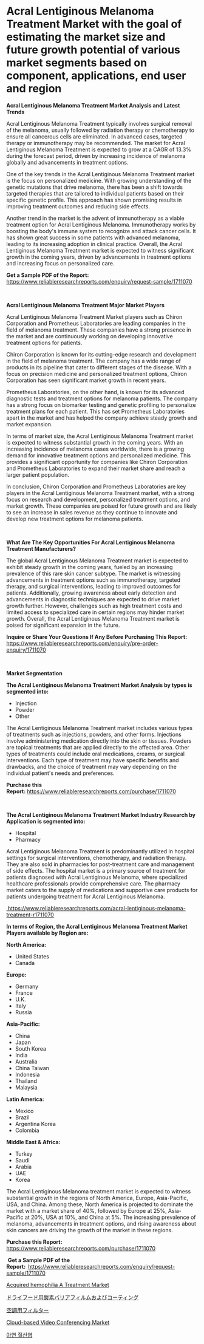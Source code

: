 <p><h1>Acral Lentiginous Melanoma Treatment Market with the goal of estimating the market size and future growth potential of various market segments based on component, applications, end user and region</h1></p><p><strong>Acral Lentiginous Melanoma Treatment Market Analysis and Latest Trends</strong></p>
<p><p>Acral Lentiginous Melanoma Treatment typically involves surgical removal of the melanoma, usually followed by radiation therapy or chemotherapy to ensure all cancerous cells are eliminated. In advanced cases, targeted therapy or immunotherapy may be recommended. The market for Acral Lentiginous Melanoma Treatment is expected to grow at a CAGR of 13.3% during the forecast period, driven by increasing incidence of melanoma globally and advancements in treatment options.</p><p>One of the key trends in the Acral Lentiginous Melanoma Treatment market is the focus on personalized medicine. With growing understanding of the genetic mutations that drive melanoma, there has been a shift towards targeted therapies that are tailored to individual patients based on their specific genetic profile. This approach has shown promising results in improving treatment outcomes and reducing side effects.</p><p>Another trend in the market is the advent of immunotherapy as a viable treatment option for Acral Lentiginous Melanoma. Immunotherapy works by boosting the body's immune system to recognize and attack cancer cells. It has shown great success in some patients with advanced melanoma, leading to its increasing adoption in clinical practice. Overall, the Acral Lentiginous Melanoma Treatment market is expected to witness significant growth in the coming years, driven by advancements in treatment options and increasing focus on personalized care.</p></p>
<p><strong>Get a Sample PDF of the Report:&nbsp;</strong> <a href="https://www.reliableresearchreports.com/enquiry/request-sample/1711070">https://www.reliableresearchreports.com/enquiry/request-sample/1711070</a></p>
<p>&nbsp;</p>
<p><strong>Acral Lentiginous Melanoma Treatment Major Market Players</strong></p>
<p><p>Acral Lentiginous Melanoma Treatment Market players such as Chiron Corporation and Prometheus Laboratories are leading companies in the field of melanoma treatment. These companies have a strong presence in the market and are continuously working on developing innovative treatment options for patients.</p><p>Chiron Corporation is known for its cutting-edge research and development in the field of melanoma treatment. The company has a wide range of products in its pipeline that cater to different stages of the disease. With a focus on precision medicine and personalized treatment options, Chiron Corporation has seen significant market growth in recent years.</p><p>Prometheus Laboratories, on the other hand, is known for its advanced diagnostic tests and treatment options for melanoma patients. The company has a strong focus on biomarker testing and genetic profiling to personalize treatment plans for each patient. This has set Prometheus Laboratories apart in the market and has helped the company achieve steady growth and market expansion.</p><p>In terms of market size, the Acral Lentiginous Melanoma Treatment market is expected to witness substantial growth in the coming years. With an increasing incidence of melanoma cases worldwide, there is a growing demand for innovative treatment options and personalized medicine. This provides a significant opportunity for companies like Chiron Corporation and Prometheus Laboratories to expand their market share and reach a larger patient population.</p><p>In conclusion, Chiron Corporation and Prometheus Laboratories are key players in the Acral Lentiginous Melanoma Treatment market, with a strong focus on research and development, personalized treatment options, and market growth. These companies are poised for future growth and are likely to see an increase in sales revenue as they continue to innovate and develop new treatment options for melanoma patients.</p></p>
<p>&nbsp;</p>
<p><strong>What Are The Key Opportunities For Acral Lentiginous Melanoma Treatment Manufacturers?</strong></p>
<p><p>The global Acral Lentiginous Melanoma Treatment market is expected to exhibit steady growth in the coming years, fueled by an increasing prevalence of this rare skin cancer subtype. The market is witnessing advancements in treatment options such as immunotherapy, targeted therapy, and surgical interventions, leading to improved outcomes for patients. Additionally, growing awareness about early detection and advancements in diagnostic techniques are expected to drive market growth further. However, challenges such as high treatment costs and limited access to specialized care in certain regions may hinder market growth. Overall, the Acral Lentiginous Melanoma Treatment market is poised for significant expansion in the future.</p></p>
<p><strong>Inquire or Share Your Questions If Any Before Purchasing This Report:</strong> <a href="https://www.reliableresearchreports.com/enquiry/pre-order-enquiry/1711070">https://www.reliableresearchreports.com/enquiry/pre-order-enquiry/1711070</a></p>
<p>&nbsp;</p>
<p><strong>Market Segmentation</strong></p>
<p><strong>The Acral Lentiginous Melanoma Treatment Market Analysis by types is segmented into:</strong></p>
<p><ul><li>Injection</li><li>Powder</li><li>Other</li></ul></p>
<p><p>The Acral Lentiginous Melanoma Treatment market includes various types of treatments such as injections, powders, and other forms. Injections involve administering medication directly into the skin or tissues. Powders are topical treatments that are applied directly to the affected area. Other types of treatments could include oral medications, creams, or surgical interventions. Each type of treatment may have specific benefits and drawbacks, and the choice of treatment may vary depending on the individual patient's needs and preferences.</p></p>
<p><strong>Purchase this Report:&nbsp;</strong><a href="https://www.reliableresearchreports.com/purchase/1711070">https://www.reliableresearchreports.com/purchase/1711070</a></p>
<p>&nbsp;</p>
<p><strong>The Acral Lentiginous Melanoma Treatment Market Industry Research by Application is segmented into:</strong></p>
<p><ul><li>Hospital</li><li>Pharmacy</li></ul></p>
<p><p>Acral Lentiginous Melanoma Treatment is predominantly utilized in hospital settings for surgical interventions, chemotherapy, and radiation therapy. They are also sold in pharmacies for post-treatment care and management of side effects. The hospital market is a primary source of treatment for patients diagnosed with Acral Lentiginous Melanoma, where specialized healthcare professionals provide comprehensive care. The pharmacy market caters to the supply of medications and supportive care products for patients undergoing treatment for Acral Lentiginous Melanoma.</p></p>
<p><a href="https://www.reliableresearchreports.com/acral-lentiginous-melanoma-treatment-r1711070">&nbsp;https://www.reliableresearchreports.com/acral-lentiginous-melanoma-treatment-r1711070</a></p>
<p><strong>In terms of Region, the Acral Lentiginous Melanoma Treatment Market Players available by Region are:</strong></p>
<p>
    <p> <strong> North America: </strong>
        <ul>
            <li>United States</li>
            <li>Canada</li>
        </ul>
        </p> 
    <p> <strong> Europe: </strong>
        <ul>
            <li>Germany</li>
            <li>France</li>
            <li>U.K.</li>
            <li>Italy</li>
            <li>Russia</li>
        </ul>
        </p> 
    <p> <strong> Asia-Pacific: </strong>
        <ul>
            <li>China</li>
            <li>Japan</li>
            <li>South Korea</li>
            <li>India</li>
            <li>Australia</li>
            <li>China Taiwan</li>
            <li>Indonesia</li>
            <li>Thailand</li>
            <li>Malaysia</li>
        </ul>
        </p> 
    <p> <strong> Latin America: </strong>
        <ul>
            <li>Mexico</li>
            <li>Brazil</li>
            <li>Argentina Korea</li>
            <li>Colombia</li>
        </ul>
        </p> 
    <p> <strong> Middle East & Africa: </strong>
        <ul>
            <li>Turkey</li>
            <li>Saudi</li>
            <li>Arabia</li>
            <li>UAE</li>
            <li>Korea</li>
        </ul>
    </p>
    </p>
<p><p>The Acral Lentiginous Melanoma treatment market is expected to witness substantial growth in the regions of North America, Europe, Asia-Pacific, USA, and China. Among these, North America is projected to dominate the market with a market share of 40%, followed by Europe at 25%, Asia-Pacific at 20%, USA at 10%, and China at 5%. The increasing prevalence of melanoma, advancements in treatment options, and rising awareness about skin cancers are driving the growth of the market in these regions.</p></p>
<p><strong>Purchase this Report: </strong><a href="https://www.reliableresearchreports.com/purchase/1711070">https://www.reliableresearchreports.com/purchase/1711070</a></p>
<p>&nbsp;<strong>Get a Sample PDF of the Report:&nbsp;&nbsp;</strong><a href="https://www.reliableresearchreports.com/enquiry/request-sample/1711070">https://www.reliableresearchreports.com/enquiry/request-sample/1711070</a></p>
<p><strong></strong></p>
<p><p><a href="https://github.com/ruddyyedelwadw/Market-Research-Report-List-2/blob/main/acquired-hemophilia-a-treatment-market.md">Acquired hemophilia A Treatment Market</a></p><p><a href="https://github.com/leigh4852023/Market-Research-Report-List-1/blob/main/447260158220.md">ドライフード用酸素バリアフィルムおよびコーティング</a></p><p><a href="https://github.com/alyle7648/Market-Research-Report-List-1/blob/main/794197258219.md">空調用フィルター</a></p><p><a href="https://medium.com/@johnbod92/cloud-based-video-conferencing-market-trends-forecast-and-competitive-analysis-to-2031-7b1acdd8c21e">Cloud-based Video Conferencing Market</a></p><p><a href="https://medium.com/@edaunhshhs/%EC%95%84%EC%97%B0-%EC%A7%88%EC%82%B0%EC%97%BC-%EC%8B%9C%EC%9E%A5-%EC%97%B0%EA%B5%AC-%EB%B3%B4%EA%B3%A0%EC%84%9C-%EA%B7%B8-%EC%97%AD%EC%82%AC-%EB%B0%8F-2024%EB%85%84%EB%B6%80%ED%84%B0-2031%EB%85%84%EA%B9%8C%EC%A7%80%EC%9D%98-%EC%98%88%EC%B8%A1-afe2782abc9b">아연 질산염</a></p></p>